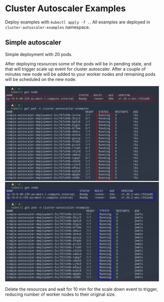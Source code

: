 # Cluster Autoscaler Examples

Deploy examples with `kubectl apply -f .`.
All examples are deployed in `cluster-autoscaler-examples` namespace.

## Simple autoscaler

Simple deployment with 20 pods.

After deploying resources some of the pods will be in pending state, and that will trigger scale up event for cluster autoscaler.
After a couple of minutes new node will be added to your worker nodes and remaining pods will be scheduled on the new node.

<img title="Public http access" alt="alb public http access" src="../../assets/cluster-autoscaler-1.png">
<img title="Public http access" alt="alb public http access" src="../../assets/cluster-autoscaler-2.png">

Delete the resources and wait for 10 min for the scale down event to trigger, reducing number of worker nodes to their original size.
